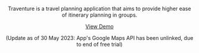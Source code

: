 <p align="center">
Traventure is a travel planning application that aims to provide higher ease of itinerary planning in groups.
</p>

<p align="center">
  <a href="https://bt3103-72223.web.app/">View Demo</a>
</p>

<p align="center">
(Update as of 30 May 2023: App's Google Maps API has been unlinked, due to end of free trial)
</p>
